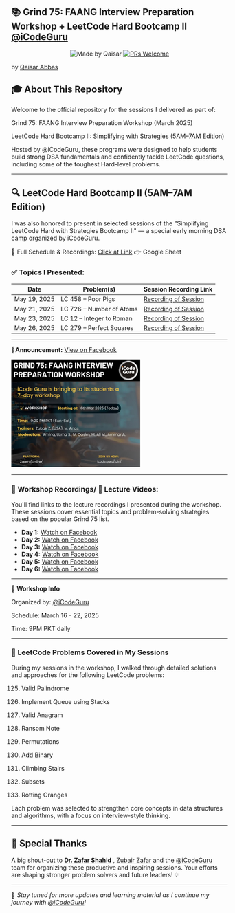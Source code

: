 ## 📚 Grind 75: FAANG Interview Preparation Workshop + LeetCode Hard Bootcamp II [@iCodeGuru](https://www.linkedin.com/company/icode-guru/posts/?feedView=all)
<div align="center">

![Made by Qaisar](https://img.shields.io/badge/Made%20by-Qaisar%20Abbas-blueviolet)
[![PRs Welcome](https://img.shields.io/badge/PRs-welcome-brightgreen.svg?style=flat-square)](http://makeapullrequest.com)
</div>

by [Qaisar Abbas](https://github.com/QaisarAbbas2024/)

## 🎓 About This Repository
Welcome to the official repository for the sessions I delivered as part of:

Grind 75: FAANG Interview Preparation Workshop (March 2025)

LeetCode Hard Bootcamp II: Simplifying with Strategies (5AM–7AM Edition)

Hosted by @iCodeGuru, these programs were designed to help students build strong DSA fundamentals and confidently tackle LeetCode questions, including some of the toughest Hard-level problems.
***
## 🔍 LeetCode Hard Bootcamp II (5AM–7AM Edition)
I was also honored to present in selected sessions of the "Simplifying LeetCode Hard with Strategies Bootcamp II" — a special early morning DSA camp organized by iCodeGuru.

📄 Full Schedule & Recordings: [Click at Link](https://docs.google.com/spreadsheets/d/14bcysYa-mDSXT-z8erEhP7bqhPEaxXAHAhyE6FDSvSk/edit?gid=0#gid=0)
👉 Google Sheet

### ✅ Topics I Presented:

| Date         | Problem(s)                        | Session Recording Link                                                                 |
|--------------|-----------------------------------|------------------------------------------------------------------------------------------|
| May 19, 2025 | LC 458 – Poor Pigs                | [Recording of Session](https://www.facebook.com/watch/?v=1439807410509773&rdid=Te5pzWn5mwJuC2J5) |
| May 21, 2025 | LC 726 – Number of Atoms          | [Recording of Session](https://www.facebook.com/iCodeguru/videos/679026791391175)        |
| May 23, 2025 | LC 12 – Integer to Roman          | [Recording of Session](https://www.facebook.com/watch/?v=567021783113179&rdid=tO9VWTl0jrT5bnVD) |
| May 26, 2025 | LC 279 – Perfect Squares          | [Recording of Session](https://www.facebook.com/iCodeguru/videos/977473731264177)         |

***
📢**Announcement:** [View on Facebook](https://www.facebook.com/share/p/1AEKihwC8P/) 

<p float="left">
 <a href="https://www.facebook.com/share/p/1AEKihwC8P/">
     <img src="GRIND 75 Announcement.jpg" width="300px" />
  </a>

***
### 📅 Workshop Recordings/ 🎥 Lecture Videos:
You'll find links to the lecture recordings I presented during the workshop. These sessions cover essential topics and problem-solving strategies based on the popular Grind 75 list.
- **Day 1:** [Watch on Facebook](https://www.facebook.com/watch/?v=630867489654045)
- **Day 2:** [Watch on Facebook](https://www.facebook.com/iCodeguru/videos/1378553226655184)
- **Day 3:** [Watch on Facebook](https://www.facebook.com/iCodeguru/videos/630479876570227/)
- **Day 4:** [Watch on Facebook](https://www.facebook.com/iCodeguru/videos/631661796150568/)
- **Day 5:** [Watch on Facebook](https://www.facebook.com/iCodeguru/videos/1281699759596162/)
- **Day 6:** [Watch on Facebook](https://www.facebook.com/iCodeguru/videos/1365050891167698/)
***
**🔗 Workshop Info**

Organized by: [@iCodeGuru](https://www.linkedin.com/company/icode-guru/posts/?feedView=all)

Schedule: March 16 - 22, 2025

Time: 9PM PKT daily
***
### 🧠 LeetCode Problems Covered in My Sessions
During my sessions in the workshop, I walked through detailed solutions and approaches for the following LeetCode problems:

125. Valid Palindrome

232. Implement Queue using Stacks

242. Valid Anagram

383. Ransom Note

46. Permutations

67. Add Binary

70. Climbing Stairs

78. Subsets

994. Rotting Oranges

Each problem was selected to strengthen core concepts in data structures and algorithms, with a focus on interview-style thinking.
***

## 🙌 Special Thanks

A big shout-out to **[Dr. Zafar Shahid](https://www.linkedin.com/in/zafarshahid/)** , [Zubair Zafar](https://www.linkedin.com/in/zubair480/) and the [@iCodeGuru](https://www.linkedin.com/company/icode-guru/posts/?feedView=all) team for organizing these productive and inspiring sessions. Your efforts are shaping stronger problem solvers and future leaders! 💡

---

📌 *Stay tuned for more updates and learning material as I continue my journey with [@iCodeGuru](https://www.linkedin.com/company/icode-guru/posts/?feedView=all)!*
